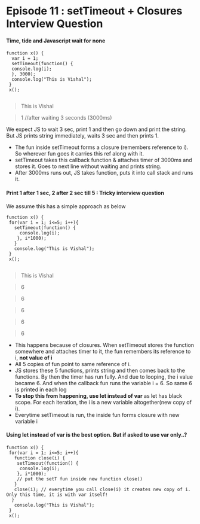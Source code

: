 # Episode 11 : setTimeout + Closures Interview Question 

#### Time, tide and Javascript wait for none

```
function x() {
  var i = 1;
  setTimeout(function() {
  console.log(i);
  }, 3000);
  console.log("This is Vishal");
 }
 x();
 
 ```
 > This is Vishal
 
 > 1 //after waiting 3 seconds (3000ms)
 
 We expect JS to wait 3 sec, print 1 and then go down and print the string. But JS prints string immediately, waits 3 sec and then prints 1.
 
 - The fun inside setTimeout forms a closure (remembers reference to i). So wherever fun goes it carries this ref along with it. 
 - setTimeout takes this callback function & attaches timer of 3000ms and stores it. Goes to next line without waiting and prints string. 
 - After 3000ms runs out, JS takes function, puts it into call stack and runs it. 
 
 #### Print 1 after 1 sec, 2 after 2 sec till 5 : Tricky interview question
 
 We assume this has a simple approach as below
 
 ```
 function x() {
  for(var i = 1; i<=5; i++){
    setTimeout(function() {
      console.log(i);
     }, i*1000);
    }
    console.log("This is Vishal");
  }
  x();
  
 ```
 
 > This is Vishal
 
 > 6
 
 > 6
 
 > 6
 
 > 6
 
 > 6
  
 - This happens because of closures. When setTimeout stores the function somewhere and attaches timer to it, the fun remembers its reference to i, **not value of i**
 - All 5 copies of fun point to same reference of i. 
 - JS stores these 5 functions, prints string and then comes back to the functions. By then the timer has run fully. And due to looping, the i value became 6. And when the
 callback fun runs the variable i = 6. So same 6 is printed in each log
 - **To stop this from happening, use let instead of var** as let has black scope. For each iteration, the i is a new variable altogether(new copy of i). 
 - Everytime setTimeout is run, the inside fun forms closure with new variable i
 
 #### Using let instead of var is the best option. But if asked to use var only..?
 
 ```
 function x() {
  for(var i = 1; i<=5; i++){
    function close(i) {
     setTimeout(function() {
      console.log(i);
     }, i*1000);
     // put the setT fun inside new function close()
    }
    close(i); // everytime you call close(i) it creates new copy of i. Only this time, it is with var itself!
   }
    console.log("This is Vishal");
  }
  x();
  
  ```
 
